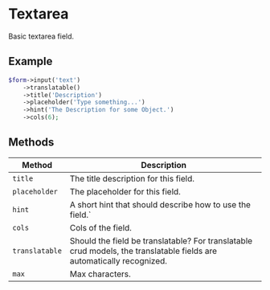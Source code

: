 # Textarea

Basic textarea field.

## Example

```php
$form->input('text')
    ->translatable()
    ->title('Description')
    ->placeholder('Type something...')
    ->hint('The Description for some Object.')
    ->cols(6);
```

## Methods

| Method         | Description                                                                                                           |
| -------------- | --------------------------------------------------------------------------------------------------------------------- |
| `title`        | The title description for this field.                                                                                 |
| `placeholder`  | The placeholder for this field.                                                                                       |
| `hint`         | A short hint that should describe how to use the field.`                                                              |
| `cols`         | Cols of the field.                                                                                                    |
| `translatable` | Should the field be translatable? For translatable crud models, the translatable fields are automatically recognized. |
| `max`          | Max characters.                                                                                                       |
